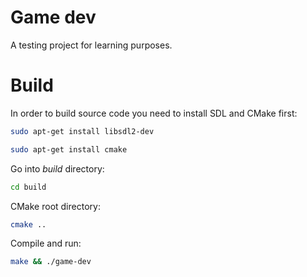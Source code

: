 # Game dev

A testing project for learning purposes.

# Build

In order to build source code you need to install SDL and CMake first:

```bash
sudo apt-get install libsdl2-dev
```

```bash
sudo apt-get install cmake
```

Go into *build* directory:

```bash
cd build
```
CMake root directory:

```bash
cmake ..
```

Compile and run:

```bash
make && ./game-dev
```